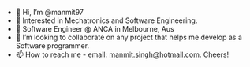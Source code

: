 - 👋 Hi, I’m @manmit97
- 👀 Interested in Mechatronics and Software Engineering.
- 🌱 Software Engineer @ ANCA in Melbourne, Aus
- 💞️ I’m looking to collaborate on any project that helps me develop as a Software programmer.
- 📫 How to reach me - email: manmit.singh@hotmail.com. Cheers!
